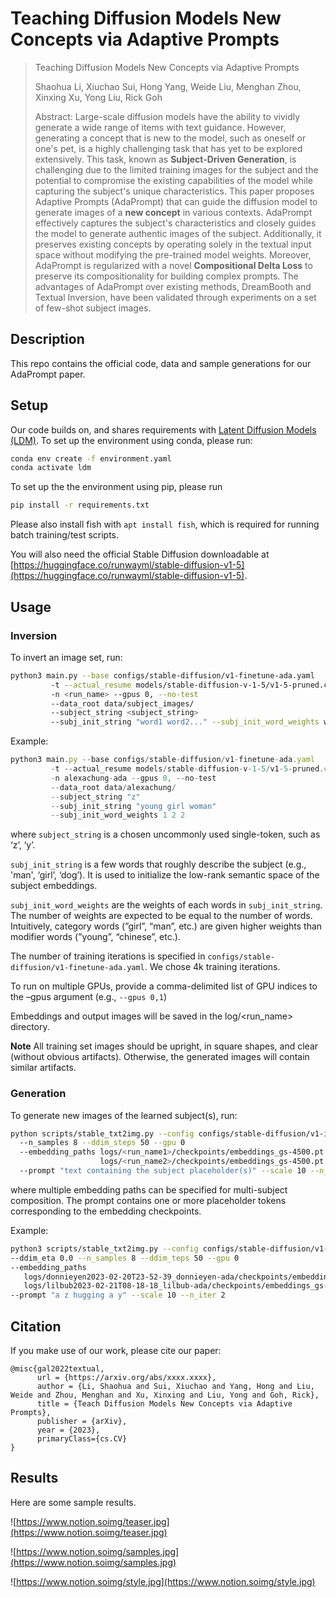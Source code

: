 # Teaching Diffusion Models New Concepts via Adaptive Prompts

> Teaching Diffusion Models New Concepts via Adaptive Prompts
>
> Shaohua Li, Xiuchao Sui, Hong Yang, Weide Liu, Menghan Zhou, Xinxing Xu, Yong Liu, Rick Goh
>
> Abstract: Large-scale diffusion models have the ability to vividly generate a wide range of items with text guidance. However, generating a concept that is new to the model, such as oneself or one's pet, is a highly challenging task that has yet to be explored extensively. This task, known as **Subject-Driven Generation**, is challenging due to the limited training images for the subject and the potential to compromise the existing capabilities of the model while capturing the subject's unique characteristics. This paper proposes Adaptive Prompts (AdaPrompt) that can guide the diffusion model to generate images of a **new concept** in various contexts. AdaPrompt effectively captures the subject's characteristics and closely guides the model to generate authentic images of the subject. Additionally, it preserves existing concepts by operating solely in the textual input space without modifying the pre-trained model weights. Moreover, AdaPrompt is regularized with a novel **Compositional Delta Loss** to preserve its compositionality for building complex prompts. The advantages of AdaPrompt over existing methods, DreamBooth and Textual Inversion, have been validated through experiments on a set of few-shot subject images.
> 

## Description

This repo contains the official code, data and sample generations for our AdaPrompt paper.

## Setup

Our code builds on, and shares requirements with [Latent Diffusion Models (LDM)](https://github.com/CompVis/latent-diffusion). To set up the environment using conda, please run:

```bash
conda env create -f environment.yaml
conda activate ldm
```

To set up the the environment using pip, please run

```bash
pip install -r requirements.txt
```

Please also install fish with `apt install fish`, which is required for running batch training/test scripts.

You will also need the official Stable Diffusion downloadable at [https://huggingface.co/runwayml/stable-diffusion-v1-5](https://huggingface.co/runwayml/stable-diffusion-v1-5).

## Usage

### Inversion

To invert an image set, run:

```bash
python3 main.py --base configs/stable-diffusion/v1-finetune-ada.yaml
         -t --actual_resume models/stable-diffusion-v-1-5/v1-5-pruned.ckpt
         -n <run_name> --gpus 0, --no-test
         --data_root data/subject_images/
         --subject_string <subject_string>
         --subj_init_string "word1 word2..." --subj_init_word_weights w1 w2...
```

Example:

```jsx
python3 main.py --base configs/stable-diffusion/v1-finetune-ada.yaml 
         -t --actual_resume models/stable-diffusion-v-1-5/v1-5-pruned.ckpt          
         -n alexachung-ada --gpus 0, --no-test 
         --data_root data/alexachung/  
         --subject_string "z"  
         --subj_init_string "young girl woman" 
         --subj_init_word_weights 1 2 2
```

where `subject_string` is a chosen uncommonly used single-token, such as ‘z’, ‘y’.

`subj_init_string` is a few words that roughly describe the subject (e.g., 'man', ‘girl’, ‘dog’). It is used to initialize the low-rank semantic space of the subject embeddings.

`subj_init_word_weights` are the weights of each words in `subj_init_string`. The number of weights are expected to be equal to the number of words. Intuitively, category words (”girl”, “man”, etc.) are given higher weights than modifier words (”young”, “chinese”, etc.).

The number of training iterations is specified in `configs/stable-diffusion/v1-finetune-ada.yaml`. We chose 4k training iterations.

To run on multiple GPUs, provide a comma-delimited list of GPU indices to the –gpus argument (e.g., `--gpus 0,1`)

Embeddings and output images will be saved in the log/<run_name> directory.

**Note**  All training set images should be upright, in square shapes, and clear (without obvious artifacts). Otherwise, the generated images will contain similar artifacts.

### Generation

To generate new images of the learned subject(s), run:

```bash
python scripts/stable_txt2img.py --config configs/stable-diffusion/v1-inference-ada.yaml --ckpt models/stable-diffusion-v-1-5/v1-5-pruned.ckpt --ddim_eta 0.0
  --n_samples 8 --ddim_steps 50 --gpu 0 
  --embedding_paths logs/<run_name1>/checkpoints/embeddings_gs-4500.pt 
                    logs/<run_name2>/checkpoints/embeddings_gs-4500.pt
  --prompt "text containing the subject placeholder(s)" --scale 10 --n_iter 2
```

where multiple embedding paths can be specified for multi-subject composition. The prompt contains one or more placeholder tokens corresponding to the embedding checkpoints.

Example:

```bash
python3 scripts/stable_txt2img.py --config configs/stable-diffusion/v1-inference-ada.yaml --ckpt models/stable-diffusion-v-1-5/v1-5-pruned.ckpt
--ddim_eta 0.0 --n_samples 8 --ddim_teps 50 --gpu 0
--embedding_paths 
   logs/donnieyen2023-02-20T23-52-39_donnieyen-ada/checkpoints/embeddings_gs-4500.pt 
   logs/lilbub2023-02-21T08-18-18_lilbub-ada/checkpoints/embeddings_gs-4500.pt 
--prompt "a z hugging a y" --scale 10 --n_iter 2
```

## Citation

If you make use of our work, please cite our paper:

```
@misc{gal2022textual,
      url = {https://arxiv.org/abs/xxxx.xxxx},
      author = {Li, Shaohua and Sui, Xiuchao and Yang, Hong and Liu, Weide and Zhou, Menghan and Xu, Xinxing and Liu, Yong and Goh, Rick},
      title = {Teach Diffusion Models New Concepts via Adaptive Prompts},
      publisher = {arXiv},
      year = {2023},
      primaryClass={cs.CV}
}
```

## Results

Here are some sample results.

![https://www.notion.soimg/teaser.jpg](https://www.notion.soimg/teaser.jpg)

![https://www.notion.soimg/samples.jpg](https://www.notion.soimg/samples.jpg)

![https://www.notion.soimg/style.jpg](https://www.notion.soimg/style.jpg)